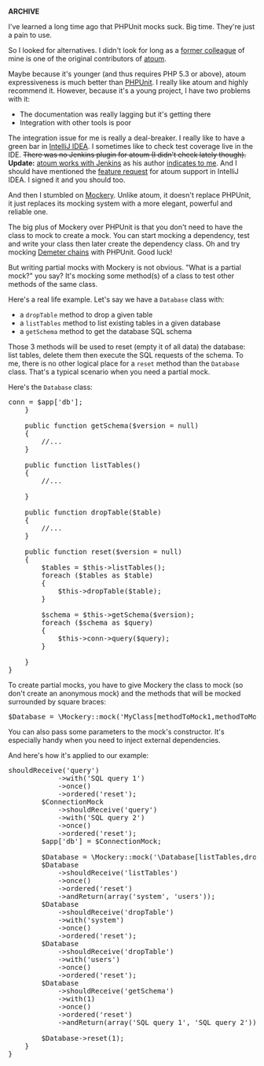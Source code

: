 **ARCHIVE**

I've learned a long time ago that PHPUnit mocks suck. Big time. They're just a pain to use.

So I looked for alternatives. I didn't look for long as a [former colleague](https://github.com/fdussert) of mine is one of the original contributors of [atoum](https://github.com/atoum/atoum).

Maybe because it's younger (and thus requires PHP 5.3 or above), atoum expressiveness is much better than [PHPUnit](https://github.com/sebastianbergmann/phpunit).
I really like atoum and highly recommend it. However, because it's a young project, I have two problems with it:

* The documentation was really lagging but it's getting there
* Integration with other tools is poor

The integration issue for me is really a deal-breaker. I really like to have a green bar in [IntelliJ IDEA](http://www.jetbrains.com/idea/). I sometimes like to check test coverage live in the IDE. <span style="text-decoration: line-through;">There was no Jenkins plugin for atoum (I didn't check lately though).</span>
**Update:** [atoum works with Jenkins](https://github.com/atoum/atoum/wiki/atoum-et-Jenkins-(ou-Hudson)) as his author [indicates to me](https://twitter.com/mageekguy/status/290863062636969984). And I should have mentioned the [feature request](http://blog.mageekbox.net/?post/2012/11/07/You-use-atoum-and-PhpStorm) for atoum support in IntelliJ IDEA. I signed it and you should too.

And then I stumbled on [Mockery](https://github.com/padraic/mockery). Unlike atoum, it doesn't replace PHPUnit, it just replaces its mocking system with a more elegant, powerful and reliable one.

The big plus of Mockery over PHPUnit is that you don't need to have the class to mock to create a mock. You can start mocking a dependency, test and write your class then later create the dependency class. Oh and try mocking [Demeter chains](https://github.com/padraic/mockery#mocking-demeter-chains-and-fluent-interfaces) with PHPUnit. Good luck!

But writing partial mocks with Mockery is not obvious. "What is a partial mock?" you say? It's mocking some method(s) of a class to test other methods of the same class.

Here's a real life example. Let's say we have a `Database` class with:

* a `dropTable` method to drop a given table
* a `listTables` method to list existing tables in a given database
* a `getSchema` method to get the database SQL schema

Those 3 methods will be used to reset (empty it of all data) the database: list tables, delete them then execute the SQL requests of the schema.
To me, there is no other logical place for a `reset` method than the `Database` class. That's a typical scenario when you need a partial mock.

Here's the `Database` class:

<pre class="php">
<?php

class Database
{
    /**
     * @var \Doctrine\DBAL\Connection
     */
    private $conn;

    public function __construct(\Silex\Application $app)
    {
        $this->conn = $app['db'];
    }

    public function getSchema($version = null)
    {
        //...
    }

    public function listTables()
    {
        //...

    }

    public function dropTable($table)
    {
        //...
    }

    public function reset($version = null)
    {
        $tables = $this->listTables();
        foreach ($tables as $table)
        {
            $this->dropTable($table);
        }

        $schema = $this->getSchema($version);
        foreach ($schema as $query)
        {
            $this->conn->query($query);
        }

    }
}
</pre>

To create partial mocks, you have to give Mockery the class to mock (so don't create an anonymous mock) and the methods that will be mocked surrounded by square braces:

<pre class="php">
$Database = \Mockery::mock('MyClass[methodToMock1,methodToMock2]', array('constructor parameter 1', 'constructor parameter 2'))
</pre>

You can also pass some parameters to the mock's constructor. It's especially handy when you need to inject external dependencies.

And here's how it's applied to our example:

<pre class="php">
<?php

namespace Tests\UnitTests;

class DatabaseTest extends PHPUnit_Framework_TestCase
{
    //...

    public function test_reset_lists_existing_tables_deletes_them_then_create_a_new_schema()
    {
        $app = new \Silex\Application();

        $ConnectionMock = \Mockery::mock('\Doctrine\DBAL\Connection');
        $ConnectionMock
            ->shouldReceive('query')
            ->with('SQL query 1')
            ->once()
            ->ordered('reset');
        $ConnectionMock
            ->shouldReceive('query')
            ->with('SQL query 2')
            ->once()
            ->ordered('reset');
        $app['db'] = $ConnectionMock;

        $Database = \Mockery::mock('\Database[listTables,dropTable, getSchema]', array($app));
        $Database
            ->shouldReceive('listTables')
            ->once()
            ->ordered('reset')
            ->andReturn(array('system', 'users'));
        $Database
            ->shouldReceive('dropTable')
            ->with('system')
            ->once()
            ->ordered('reset');
        $Database
            ->shouldReceive('dropTable')
            ->with('users')
            ->once()
            ->ordered('reset');
        $Database
            ->shouldReceive('getSchema')
            ->with(1)
            ->once()
            ->ordered('reset')
            ->andReturn(array('SQL query 1', 'SQL query 2'));

        $Database->reset(1);
    }
}
</pre>
